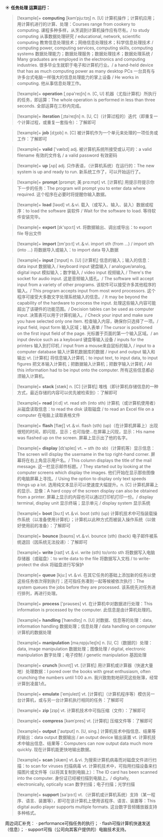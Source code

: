 ☀ <span class="category">**任务处理 运算运行：**</span>
>[!example]+ <span class="vocabulary">**computing**</span> [kəmˈpju:tɪŋ]
> <span class="definition">n. [U] 计算机操作；计算机应用；用计算机进行的计算、处理：</span>Courses range from cookery to computing. 课程多种多样，从烹调到计算机操作应有尽有。/ to study computing 从事数据处理研究 / educational, network, scientific computing 教育信息处理技术；网络信息处理技术；科学信息处理技术 / computing power, computing services, computing skills, computing systems 数据处理能力；数据处理服务；数据处理技术；数据处理系统 / Many graduates are employed in the electronics and computing industries. 很多毕业生就职于电子和计算机行业。/ a hand-held device that has as much computing power as many desktop PCs 一台具有与许多台式电脑一样强大的信息处理能力的掌上设备 / He works in computing. 他从事信息处理工作。

>[!example]+ <span class="vocabulary">**operation**</span> [͵ɒpə'reɪʃn] 
> <span class="definition">n. [C, U] 机器（尤指计算机）所执行的任务，即运算：</span>The whole operation is performed in less than three seconds. 全部运算在三秒内完成。
           
>[!example]+ <span class="vocabulary">**iteration**</span> [ˌɪtəˈreɪʃn]
> <span class="definition">n. [U, C]（计算过程的）迭代（即重复一个计算过程，或重复一套指令）：</span>了解即可

>[!example]+ <span class="vocabulary">**job**</span> [dӡɒb] 
> <span class="definition">n. [C] 被计算机作为一个单元来处理的一项任务或工作：</span>了解即可

>[!example]+ <span class="vocabulary">**valid**</span> ['vælɪd] 
> <span class="definition">adj. 被计算机系统所接受或认可的：</span>a valid filename 有效的文件名 / a valid password 有效密码

>[!example]+ <span class="vocabulary">**up**</span> [ʌp] 
> <span class="definition">adj. 只作表语，（计算机系统）在运行的：</span>The new system is up and ready to run. 新系统工作了，可以开始运行了。
           
>[!example]+ <span class="vocabulary">**prompt**</span> [prɒmpt; 美 prɑ:mpt]
> <span class="definition">vt. [计算机] 用提示符提示你下一步的任务：</span>The program will prompt you to enter data where required. 这个程序在必要时将提醒你输入数据。

>[!example]+ <span class="vocabulary">**load**</span> [ləʊd] 
> <span class="definition">vt.＆vi. 载入（或写入、输入、装入）数据或程序：</span>to load the software 装软件 / Wait for the software to load. 等待软件安装完毕。

>[!example]+ <span class="vocabulary">**export**</span> [ɪk'spɔ:t] 
> <span class="definition">vt. 将数据输出、调出或导出：</span>to export file 导出文件

>[!example]+ <span class="vocabulary">**import**</span> [ɪm'pɔ:t] 
> <span class="definition">vt.＆vi. import sth (from ...) / import sth (into ...) 将数据导入或输入：</span>to import data 导入数据

>[!example]+ <span class="vocabulary">**input**</span> [ˈɪnpʊt]
> <span class="definition">n. [U] [计算机] 信息的输入；输入的信息：</span>data input 数据输入 / keyboard input 键盘输入 / analogue/analog, digital input 模拟输入；数字输入 / video input 视频输入 / There's the socket for audio input. 这是音频输入插孔。/ The software will accept input from a variety of other programs. 该软件可以接受许多其他程序的输入。/ This program accepts input from most word processors. 这个程序可接受大多数文字处理系统输入的信息。/ It may be beyond the capability of the hardware to process the input. 处理这些输入内容可能超出了该硬件的功能范围。/ Decision tables can be used as computer input. 决策表可以用于计算机输入。/ Check your input and make sure you have selected only one item. 检查输入内容，确保你只选择了一项。/ input field, input form 输入区域；输入表单 / The cursor is positioned on the first input field of the page. 光标置于页面的第一个输入区域。/ an input device such as a keyboard 键盘等输入设备 / inputs for the printers 输入到打印机 / input from a mouse来自鼠标的输入 / input to a computer database 输入计算机数据库的数据 / input and output 输入和输出 <span class="definition">vt. [计算机] 将信息输入计算机：</span>to input text, to input data, to input figures 把文本输入计算机；把数据输入计算机；把数字输入计算机 / All this information had to be input onto the computer. 所有这些信息都必须输入计算机。
 
>[!example]+ <span class="vocabulary">**stack**</span> [stæk]
> <span class="definition">n. [C] [计算机] 堆栈（即计算机存储信息的一种方式，最近存储的内容可以优先被检索到）：</span>了解即可

>[!example]+ <span class="vocabulary">**read**</span> [ri:d] 
> <span class="definition">vt. read sth (into sth) 计算机（或计算机使用者）从磁盘读取信息：</span>to read the disk 读取磁盘 / to read an Excel file on a computer 在电脑上读取表格文件

>[!example]+ <span class="vocabulary">**flash**</span> [flæʃ] 
> <span class="definition">vt.＆vi. flash (sth) (up)（在计算机屏幕上）出现很短的时间，即闪现，显示；也可指使…在屏幕上闪现，显示：</span>His name was flashed up on the screen. 屏幕上显示出了他的名字。
           
>[!example]+ <span class="vocabulary">**display**</span> [dɪˈspleɪ]
> <span class="definition">vt. ~ sth (to sb)（计算机等）显示信息：</span>The screen will display the username in the top right-hand corner. 屏幕将在右上角显示用户名。/ This column displays the title of the mail message. 这一栏显示邮件标题。/ They started out by looking at the computer screens which display the images. 他们开始在显示那些图像的电脑屏幕上寻找。/ Using the option to display only text speeds things up a lot. 选用纯文本显示可以使速度大幅提升。<span class="definition">n. [C] 计算机屏幕上的显示、显像：</span>A hard copy of the screen display can also be obtained from a printer. 屏幕上显示的内容也可以通过打印机打印一份。/ display terminal, display unit 显示终端；显示单元 / display system 显示系统
 
>[!example]+ <span class="vocabulary">**boot**</span> [bu:t] 
> <span class="definition">vt.＆vi. boot (sth) (up) 计算机技术中可指装载操作系统（以准备使用计算机）；计算机以此种方式而被装入操作系统（以做好使用前的准备）：</span>了解即可

>[!example]+ <span class="vocabulary">**bounce**</span> [baʊns] 
> <span class="definition">vt.＆vi. bounce (sth) (back) 电子邮件被系统退回（因系统无法投递）：</span>了解即可

>[!example]+ <span class="vocabulary">**write**</span> [raɪt] 
> <span class="definition">vt.＆vi. write (sth) to/onto sth 将数据写入电脑存储器（或磁盘）：</span>to write data to the file 将数据写入文档 / to write-protect the disk 将磁盘进行写保护

>[!example]+ <span class="vocabulary">**queue**</span> [kju:] 
> <span class="definition">vt.＆vi. 在其它任务的基础上添加新的任务以使这些任务依次得到执行；还可指任务凑到一起等候被依次执行：</span>The system queues the jobs before they are processed. 该系统先对任务进行排列，再进行处理。

>[!example]+ <span class="vocabulary">**process**</span> ['prəʊses] 
> <span class="definition">vt. 在计算机中对数据进行处理：</span>This information is processed by the computer. 此信息是由计算机处理的。
                                 
>[!example]+ <span class="vocabulary">**handling**</span> [ˈhændlɪŋ]
> <span class="definition">n. [U] 对数据、信息等的处理：</span>data, information handling 数据处理；信息处理 / data handling on computer 计算机的数据处理
           
>[!example]+ <span class="vocabulary">**manipulation**</span> [məˌnɪpjuˈleɪʃn]
> <span class="definition">n. [U, C]（数据的）处理：</span>data, image manipulation 数据处理；图像处理 / digital, electronic manipulation 数字处理；电子控制 / genetic manipulation 基因处理

>[!example]+ <span class="vocabulary">**crunch**</span> [krʌntʃ]
> <span class="definition">vt. [计算机] 用计算机或计算器（快速大量地）处理数据：</span>I pored over the books with great enthusiasm, often crunching the numbers until 1:00 a.m. 我兴致勃勃地研究这些账簿，经常计算到凌晨1点。

>[!example]+ <span class="vocabulary">**emulate**</span> [ˈemjuleɪt]
> <span class="definition">vt. [计算机]（计算机程序等）模仿另一台计算机，或与另一台计算机执行相同的任务：</span>了解即可

>[!example]+ <span class="vocabulary">**zip**</span> [zɪp] 
> <span class="definition">vt. 计算机技术中可指压缩（文件）：</span>了解即可
           
>[!example]+ <span class="vocabulary">**compress**</span> [kəmˈpres]
> <span class="definition">vt. [计算机] 压缩文件等：</span>了解即可

>[!example]+ <span class="vocabulary">**output**</span> ['aʊtpʊt] 
> <span class="definition">n. [U, sing.] 计算机技术中指信息、结果等的输出：</span>data output 数据输出 / an output device 输出装置 <span class="definition">vt. 计算机技术中输出信息、结果等：</span>Computers can now output data much more quickly. 现在计算机能更快地输出数据。

>[!example]+ <span class="vocabulary">**scan**</span> [skæn] 
> <span class="definition">vt.＆vi. 为搜索计算机病毒而对磁盘文件进行扫描：</span>to scan for viruses 扫描病毒 <span class="definition">vt. 计算机技术中，可指用扫描设备来扫描图片或文件等（以将其复制到电脑上）：</span>The ID card has been scanned into the computer. 身份证已经被扫描到电脑上。/ digitally, electronically, optically scan 数字扫描；电子扫描；光学扫描

>[!example]+ <span class="vocabulary">**support**</span> [sə'pɔ:t] 
> <span class="definition">vt.（计算机或计算机系统）支持（某一程序、语言、装置等），即可在该计算机上使用该程序、语言、装置等：</span>This digital audio player supports multiple formats. 这台数字音频播放器支持多种格式。

周边词汇补充：
· performance可指任务的执行；
· flash可指计算机快速发送（信息）；
· support可指（公司向其客户提供的）电脑技术支持。
